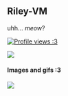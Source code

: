 ## Riley-VM
uhh... *meow*?

[![Profile views :3](https://komarev.com/ghpvc/?username=Riley-VM&color=5018dd&label=Profile+views+:3)](https://github.com/Riley-VM/)

![](https://hit.yhype.me/github/profile?account_id=140417722)

#### Images and gifs :3
![](https://cdn.riley-vm.com/cdn-cgi/image/width=200,height=200/meow.gif)
